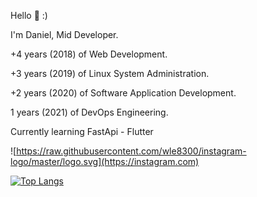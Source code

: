 Hello 👋 :)

I'm Daniel, Mid Developer.

+4 years (2018) of Web Development.

+3 years (2019) of Linux System Administration.

+2 years (2020) of Software Application Development.

1 years (2021) of DevOps Engineering.

Currently learning FastApi - Flutter

![https://raw.githubusercontent.com/wle8300/instagram-logo/master/logo.svg](https://instagram.com)

[![Top Langs](https://github-readme-stats.vercel.app/api/top-langs/?username=DanielcoderX&theme=tokyonight)](https://github.com/anuraghazra/github-readme-stats)
